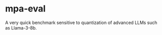 # mpa-eval

A very quick benchmark sensitive to quantization of advanced LLMs such as Llama-3-8b.


